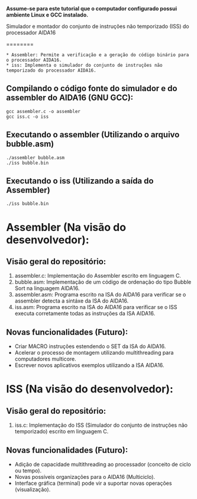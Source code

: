 __Assume-se para este tutorial que o computador configurado possui ambiente Linux e GCC instalado.__

Simulador e montador do conjunto de instruções não temporizado (ISS) do processador AIDA16

========

```
* Assembler: Permite a verificação e a geração do código binário para o processador AIDA16.
* iss: Implementa o simulador do conjunto de instruções não temporizado do processador AIDA16.
```

Compilando o código fonte do simulador e do assembler do AIDA16 (GNU GCC):
-----------
```
gcc assembler.c -o assembler
gcc iss.c -o iss
```

Executando o assembler (Utilizando o arquivo bubble.asm)
-----------
```
./assembler bubble.asm
./iss bubble.bin
```

Executando o iss (Utilizando a saída do Assembler)
-----------
```
./iss bubble.bin
```

Assembler (Na visão do desenvolvedor):
========

Visão geral do repositório:
-----------
1. assembler.c: Implementação do Assembler escrito em linguagem C.
2. bubble.asm: Implementação de um código de ordenação do tipo Bubble Sort na linguagem AIDA16.
3. assembler.asm: Programa escrito na ISA do AIDA16 para verificar se o assembler detecta a sintáxe da ISA do AIDA16.
3. iss.asm: Programa escrito na ISA do AIDA16 para verificar se o ISS executa corretamente todas as instruções da ISA AIDA16.

Novas funcionalidades (Futuro):
-----------

- Criar MACRO instruções estendendo o SET da ISA do AIDA16.
- Acelerar o processo de montagem utilizando multithreading para computadores multicore.
- Escrever novos aplicativos exemplos utilizando a ISA AIDA16.

ISS (Na visão do desenvolvedor):
========

Visão geral do repositório:
-----------
1. iss.c: Implementação do ISS (Simulador do conjunto de instruções não temporizado) escrito em linguagem C.

Novas funcionalidades (Futuro):
-----------

- Adição de capacidade multithreading ao processador (conceito de ciclo ou tempo).
- Novas possíveis organizações para o AIDA16 (Multiciclo).
- Interface gráfica (terminal) pode vir a suportar novas operações (visualização).
